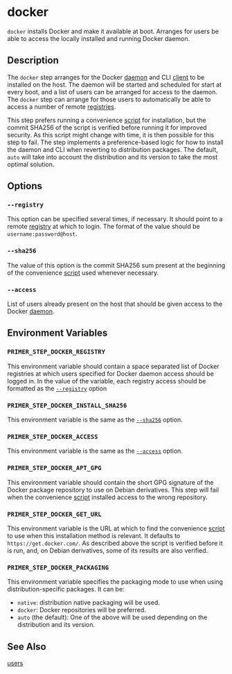 # docker

`docker` installs Docker and make it available at boot. Arranges for users be
able to access the locally installed and running Docker daemon.

## Description

The `docker` step arranges for the Docker [daemon] and CLI [client] to be
installed on the host. The daemon will be started and scheduled for start at
every boot, and a list of users can be arranged for access to the daemon. The
`docker` step can arrange for those users to automatically be able to access a
number of remote [registries][registry].

  [daemon]: https://docs.docker.com/engine/reference/commandline/dockerd/
  [client]: https://docs.docker.com/engine/reference/commandline/cli/
  [registry]: https://docs.docker.com/registry/

This step prefers running a convenience [script] for installation, but the
commit SHA256 of the script is verified before running it for improved security.
As this script might change with time, it is then possible for this step to
fail. The step implements a preference-based logic for how to install the daemon
and CLI when reverting to distribution packages. The default, `auto` will take
into account the distribution and its version to take the most optimal solution.

  [script]: https://get.docker.com/

## Options

### `--registry`

This option can be specified several times, if necessary. It should point to a
remote [registry] at which to login. The format of the value should be `username:password@host`.

### `--sha256`

The value of this option is the commit SHA256 sum present at the beginning of
the convenience [script] used whenever necessary.

### `--access`

List of users already present on the host that should be given access to the
Docker [daemon].

## Environment Variables

### `PRIMER_STEP_DOCKER_REGISTRY`

This environment variable should contain a space separated list of Docker
registries at which users specified for Docker daemon access should be logged
in. In the value of the variable, each registry access should be formatted as
the [`--registry`](#--registry) option

### `PRIMER_STEP_DOCKER_INSTALL_SHA256`

This environment variable is the same as the [`--sha256`](#--sha256) option.

### `PRIMER_STEP_DOCKER_ACCESS`

This environment variable is the same as the [`--access`](#--access) option.

### `PRIMER_STEP_DOCKER_APT_GPG`

This environment variable should contain the short GPG signature of the Docker
package repository to use on Debian derivatives. This step will fail when the
convenience [script] installed access to the wrong repository.

### `PRIMER_STEP_DOCKER_GET_URL`

This environment variable is the URL at which to find the convenience [script]
to use when this installation method is relevant. It defaults to
`https://get.docker.com/`. As described above the script is verified before it
is run, and, on Debian derivatives, some of its results are also verified.

### `PRIMER_STEP_DOCKER_PACKAGING`

This environment variable specifies the packaging mode to use when using
distribution-specific packages. It can be:

+ `native`: distribution native packaging will be used.
+ `docker`: Docker repositories will be preferred.
+ `auto` (the default): One of the above will be used depending on the
  distribution and its version.

## See Also

[users]

  [users]: ./users.md